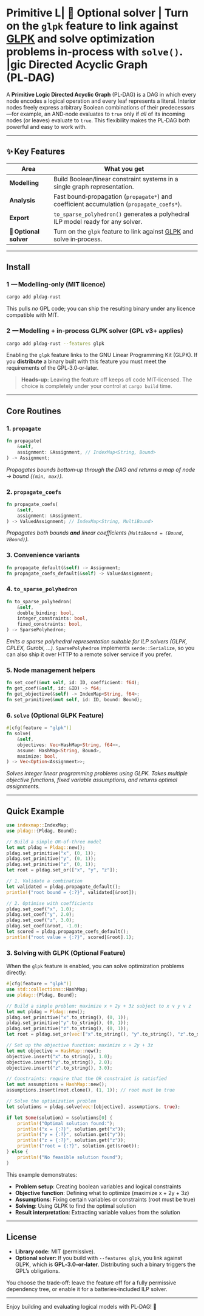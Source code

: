 # Primitive L| **🧩 Optional solver** | Turn on the `glpk` feature to link against [GLPK](https://www.gnu.org/software/glpk/) and solve optimization problems in‑process with `solve()`. |gic Directed Acyclic Graph (PL‑DAG)

A **Primitive Logic Directed Acyclic Graph** (PL‑DAG) is a DAG in which every node encodes a logical operation and every leaf represents a literal. Interior nodes freely express arbitrary Boolean combinations of their predecessors—for example, an AND‑node evaluates to `true` only if *all* of its incoming nodes (or leaves) evaluate to `true`. This flexibility makes the PL‑DAG both powerful and easy to work with.

---

## ✨ Key Features

| Area                   | What you get                                                                                                |
| ---------------------- | ----------------------------------------------------------------------------------------------------------- |
| **Modelling**          | Build Boolean/linear constraint systems in a single graph representation.                                   |
| **Analysis**           | Fast bound‑propagation (`propagate*`) and coefficient accumulation (`propagate_coefs*`).                    |
| **Export**             | `to_sparse_polyhedron()` generates a polyhedral ILP model ready for any solver.                             |
| **🧩 Optional solver** | Turn on the `glpk` feature to link against [GLPK](https://www.gnu.org/software/glpk/) and solve in‑process. |

---

## Install

### 1  — Modelling‑only (MIT licence)

```bash
cargo add pldag-rust
```

This pulls *no* GPL code; you can ship the resulting binary under any licence compatible with MIT.

### 2  — Modelling **+** in‑process GLPK solver (GPL v3+ applies)

```bash
cargo add pldag-rust --features glpk
```

Enabling the `glpk` feature links to the GNU Linear Programming Kit (GLPK). If you **distribute** a binary built with this feature you must meet the requirements of the GPL‑3.0‑or‑later.

> **Heads‑up:** Leaving the feature off keeps *all* code MIT‑licensed. The choice is completely under your control at `cargo build` time.

---

## Core Routines

### 1. `propagate`

```rust
fn propagate(
    &self,
    assignment: &Assignment, // IndexMap<String, Bound>
) -> Assignment;
```

*Propagates bounds bottom‑up through the DAG and returns a map of node → bound (`(min, max)`).*

### 2. `propagate_coefs`

```rust
fn propagate_coefs(
    &self,
    assignment: &Assignment,
) -> ValuedAssignment; // IndexMap<String, MultiBound>
```

*Propagates both bounds **and** linear coefficients (`MultiBound = (Bound, VBound)`).*

### 3. Convenience variants

```rust
fn propagate_default(&self) -> Assignment;
fn propagate_coefs_default(&self) -> ValuedAssignment;
```

### 4. `to_sparse_polyhedron`

```rust
fn to_sparse_polyhedron(
    &self,
    double_binding: bool,
    integer_constraints: bool,
    fixed_constraints: bool,
) -> SparsePolyhedron;
```

*Emits a sparse polyhedral representation suitable for ILP solvers (GLPK, CPLEX, Gurobi, …).*
`SparsePolyhedron` implements `serde::Serialize`, so you can also ship it over HTTP to a remote solver service if you prefer.

### 5. Node management helpers

```rust
fn set_coef(&mut self, id: ID, coefficient: f64);
fn get_coef(&self, id: &ID) -> f64;
fn get_objective(&self) -> IndexMap<String, f64>;
fn set_primitive(&mut self, id: ID, bound: Bound);
```

### 6. `solve` (Optional GLPK Feature)

```rust
#[cfg(feature = "glpk")]
fn solve(
    &self,
    objectives: Vec<HashMap<String, f64>>,
    assume: HashMap<String, Bound>,
    maximize: bool,
) -> Vec<Option<Assignment>>;
```

*Solves integer linear programming problems using GLPK. Takes multiple objective functions, fixed variable assumptions, and returns optimal assignments.*

---

## Quick Example

```rust
use indexmap::IndexMap;
use pldag::{Pldag, Bound};

// Build a simple OR‑of‑three model
let mut pldag = Pldag::new();
pldag.set_primitive("x", (0, 1));
pldag.set_primitive("y", (0, 1));
pldag.set_primitive("z", (0, 1));
let root = pldag.set_or(["x", "y", "z"]);

// 1. Validate a combination
let validated = pldag.propagate_default();
println!("root bound = {:?}", validated[&root]);

// 2. Optimise with coefficients
pldag.set_coef("x", 1.0);
pldag.set_coef("y", 2.0);
pldag.set_coef("z", 3.0);
pldag.set_coef(&root, -1.0);
let scored = pldag.propagate_coefs_default();
println!("root value = {:?}", scored[&root].1);
```

### 3. Solving with GLPK (Optional Feature)

When the `glpk` feature is enabled, you can solve optimization problems directly:

```rust
#[cfg(feature = "glpk")]
use std::collections::HashMap;
use pldag::{Pldag, Bound};

// Build a simple problem: maximize x + 2y + 3z subject to x ∨ y ∨ z
let mut pldag = Pldag::new();
pldag.set_primitive("x".to_string(), (0, 1));
pldag.set_primitive("y".to_string(), (0, 1)); 
pldag.set_primitive("z".to_string(), (0, 1));
let root = pldag.set_or(vec!["x".to_string(), "y".to_string(), "z".to_string()]);

// Set up the objective function: maximize x + 2y + 3z
let mut objective = HashMap::new();
objective.insert("x".to_string(), 1.0);
objective.insert("y".to_string(), 2.0);
objective.insert("z".to_string(), 3.0);

// Constraints: require that the OR constraint is satisfied
let mut assumptions = HashMap::new();
assumptions.insert(root.clone(), (1, 1)); // root must be true

// Solve the optimization problem
let solutions = pldag.solve(vec![objective], assumptions, true);

if let Some(solution) = &solutions[0] {
    println!("Optimal solution found:");
    println!("x = {:?}", solution.get("x"));
    println!("y = {:?}", solution.get("y"));
    println!("z = {:?}", solution.get("z"));
    println!("root = {:?}", solution.get(&root));
} else {
    println!("No feasible solution found");
}
```

This example demonstrates:
- **Problem setup**: Creating boolean variables and logical constraints
- **Objective function**: Defining what to optimize (maximize x + 2y + 3z)
- **Assumptions**: Fixing certain variables or constraints (root must be true)
- **Solving**: Using GLPK to find the optimal solution
- **Result interpretation**: Extracting variable values from the solution

---

## License

* **Library code:** MIT (permissive).
* **Optional solver:** If you build with `--features glpk`, you link against GLPK, which is **GPL‑3.0‑or‑later**. Distributing such a binary triggers the GPL’s obligations.

You choose the trade‑off: leave the feature off for a fully permissive dependency tree, or enable it for a batteries‑included ILP solver.

---

Enjoy building and evaluating logical models with PL‑DAG! 🎉
